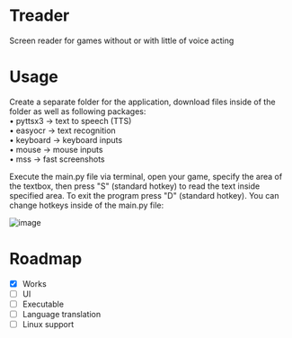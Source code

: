 # Treader
Screen reader for games without  or with little of voice acting

# Usage
Create a separate folder for the application, download files inside of the folder as well as following packages:  
• pyttsx3 -> text to speech (TTS)  
• easyocr -> text recognition  
• keyboard -> keyboard inputs  
• mouse -> mouse inputs  
• mss -> fast screenshots  

Execute the main.py file via terminal, open your game, specify the area of the textbox, then press "S" (standard hotkey) to read the text inside specified area. To exit the program press "D" (standard hotkey). You can change hotkeys inside of the main.py file:

![image](https://github.com/user-attachments/assets/67a4226c-eba0-420e-9b86-4d3a3cbe84ac)

# Roadmap
- [x] Works
- [ ] UI
- [ ] Executable
- [ ] Language translation
- [ ] Linux support
